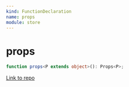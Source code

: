 ```yaml
---
kind: FunctionDeclaration
name: props
module: store
---
```


# props

```ts
function props<P extends object>(): Props<P>;
```

[Link to repo](https://github.com/ngrx/platform/blob/master/modules/store/src/action_creator.ts#L127-L129)
